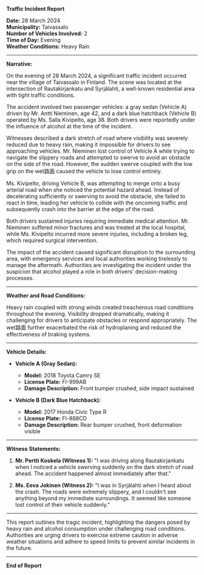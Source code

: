 

**Traffic Incident Report**

**Date:** 28 March 2024  
**Municipality:** Taivassalo  
**Number of Vehicles Involved:** 2  
**Time of Day:** Evening  
**Weather Conditions:** Heavy Rain  

---

**Narrative:**

On the evening of 28 March 2024, a significant traffic incident occurred near the village of Taivassalo in Finland. The scene was located at the intersection of Rautakirjankatu and Syrjälahti, a well-known residential area with tight traffic conditions.

The accident involved two passenger vehicles: a gray sedan (Vehicle A) driven by Mr. Antti Nieminen, age 42, and a dark blue hatchback (Vehicle B) operated by Ms. Salla Kivipelto, age 38. Both drivers were reportedly under the influence of alcohol at the time of the incident.

Witnesses described a dark stretch of road where visibility was severely reduced due to heavy rain, making it impossible for drivers to see approaching vehicles. Mr. Nieminen lost control of Vehicle A while trying to navigate the slippery roads and attempted to swerve to avoid an obstacle on the side of the road. However, the sudden swerve coupled with the low grip on the wet路面 caused the vehicle to lose control entirely.

Ms. Kivipelto, driving Vehicle B, was attempting to merge onto a busy arterial road when she noticed the potential hazard ahead. Instead of decelerating sufficiently or swerving to avoid the obstacle, she failed to react in time, leading her vehicle to collide with the oncoming traffic and subsequently crash into the barrier at the edge of the road.

Both drivers sustained injuries requiring immediate medical attention. Mr. Nieminen suffered minor fractures and was treated at the local hospital, while Ms. Kivipelto incurred more severe injuries, including a broken leg, which required surgical intervention.

The impact of the accident caused significant disruption to the surrounding area, with emergency services and local authorities working tirelessly to manage the aftermath. Authorities are investigating the incident under the suspicion that alcohol played a role in both drivers' decision-making processes.

---

**Weather and Road Conditions:**

Heavy rain coupled with strong winds created treacherous road conditions throughout the evening. Visibility dropped dramatically, making it challenging for drivers to anticipate obstacles or respond appropriately. The wet路面 further exacerbated the risk of hydroplaning and reduced the effectiveness of braking systems.

---

**Vehicle Details:**

- **Vehicle A (Gray Sedan):**
  - **Model:** 2018 Toyota Camry SE
  - **License Plate:** FI-999AB
  - **Damage Description:** Front bumper crushed, side impact sustained

- **Vehicle B (Dark Blue Hatchback):**
  - **Model:** 2017 Honda Civic Type R
  - **License Plate:** FI-888CD
  - **Damage Description:** Rear bumper crushed, front deformation visible

---

**Witness Statements:**

1. **Mr. Pertti Koskela (Witness 1):**
   "I was driving along Rautakirjankatu when I noticed a vehicle swerving suddenly on the dark stretch of road ahead. The accident happened almost immediately after that."

2. **Ms. Eeva Jokinen (Witness 2):**
   "I was in Syrjälahti when I heard about the crash. The roads were extremely slippery, and I couldn't see anything beyond my immediate surroundings. It seemed like someone lost control of their vehicle suddenly."

---

This report outlines the tragic incident, highlighting the dangers posed by heavy rain and alcohol consumption under challenging road conditions. Authorities are urging drivers to exercise extreme caution in adverse weather situations and adhere to speed limits to prevent similar incidents in the future.

--- 

**End of Report**